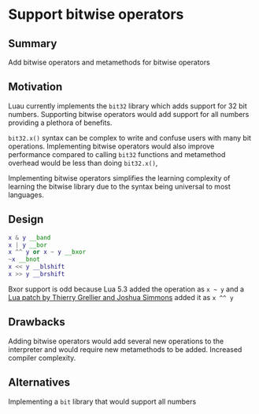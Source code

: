 # Support bitwise operators

## Summary

Add bitwise operators and metamethods for bitwise operators

## Motivation

Luau currently implements the `bit32` library which adds support for 32 bit numbers. Supporting bitwise operators would add support for all numbers providing a plethora of benefits.

`bit32.x()` syntax can be complex to write and confuse users with many bit operations. Implementing bitwise operators would also improve performance compared to calling `bit32` functions and metamethod overhead would be less than doing `bit32.x()`, 

Implementing bitwise operators simplifies the learning complexity of learning the bitwise library due to the syntax being universal to most languages. 

## Design

```lua
x & y __band
x | y __bor
x ^^ y or x ~ y __bxor
~x __bnot
x << y __blshift
x >> y __brshift
```

Bxor support is odd because Lua 5.3 added the operation as `x ~ y` and a [Lua patch by Thierry Grellier and Joshua Simmons](https://lua-users.org/wiki/LuaPowerPatches) added it as `x ^^ y` 

## Drawbacks

Adding bitwise operators would add several new operations to the interpreter and would require new metamethods to be added. Increased compiler complexity.

## Alternatives

Implementing a `bit` library that would support all numbers
